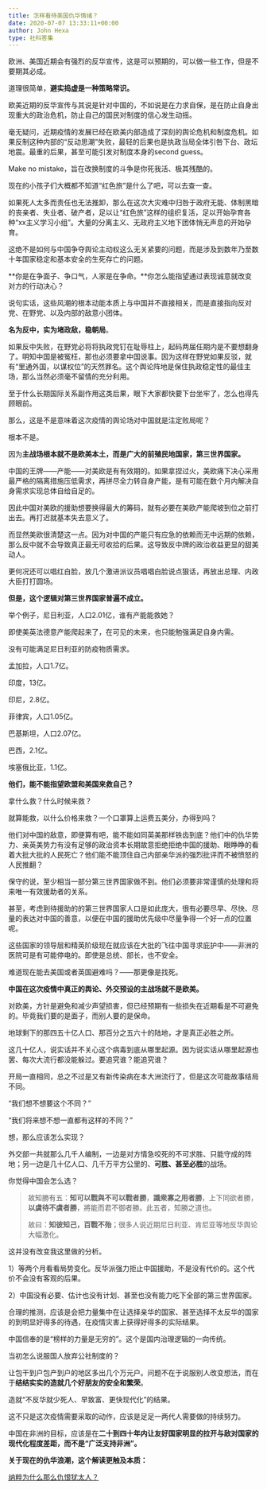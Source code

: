 ```yaml
---
title: 怎样看待美国仇华情绪？
date: 2020-07-07 13:33:11+00:00
author: John Hexa
type: 社科答集
---
```

欧洲、美国近期会有强烈的反华宣传，这是可以预期的，可以做一些工作，但是不要期其必成。

道理很简单，**避实捣虚是一种策略常识。**

欧美近期的反华宣传与其说是针对中国的，不如说是在力求自保，是在防止自身出现重大的政治危机，防止自己的国民对制度的信心发生动摇。

毫无疑问，近期疫情的发展已经在欧美内部造成了深刻的舆论危机和制度危机。如果反制这种内部的“反动思潮”失败，最轻的后果也是执政当局全体引咎下台、政坛地震。最重的后果，甚至可能引发对制度本身的second guess。

Make no mistake，旨在改换制度的斗争是你死我活、极其残酷的。

现在的小孩子们大概都不知道“红色旅”是什么了吧，可以去查一查。

如果死人太多而责任也无法推卸，那么在这次大灾难中归咎于政府无能、体制黑暗的丧亲者、失业者、破产者，足以让“红色旅”这样的组织复活，足以开始孕育各种“xx主义学习小组”。大量的分离主义、无政府主义地下团体悄无声息的开始孕育。

这绝不是如何与中国争夺舆论主动权这么无关紧要的问题，而是涉及到数年乃至数十年国家稳定和基本安全的生死存亡的问题。

**你是在争面子、争口气，人家是在争命。**你怎么能指望通过表现诚意就改变对方的行动决心？

说句实话，这些风潮的根本动能本质上与中国并不直接相关，而是直接指向反对党、在野党、以及内部的敌意小团体。

**名为反中，实为堵政敌，稳朝局**。

如果反中失败，在野党必将将执政党钉在耻辱柱上，起码两届任期内是不要想翻身了。明知中国是被冤枉，那也必须要拿中国说事。因为这样在野党如果反驳，就有“里通外国，以谋权位”的天然罪名。这个舆论阵地是保住执政稳定性的最佳主场，那么当然必须毫不留情的充分利用。

至于什么长期国际关系副作用这类后果，眼下大家都快要下台坐牢了，怎么也得先顾眼前。

那么，这是不是意味着这次疫情的舆论场对中国就是注定败局呢？

根本不是。

因为**主战场根本就不是欧美本土，而是广大的前殖民地国家，第三世界国家。**

中国的王牌——产能——对美欧是有有效期的。如果拿捏过火，美欧痛下决心采用最严格的隔离措施压低需求，再拼尽全力转自身产能，是有可能在数个月内解决自身需求实现总体自给自足的。

因此中国对美欧的援助想要换得最大的筹码，就有必要在美欧产能爬坡到位之前打出去。再打迟就基本失去意义了。

而显然美欧很清楚这一点。因为对中国的产能只有应急的依赖而无中远期的依赖，那么反中就不会导致真正最无可收拾的后果。这导致反中牌的政治收益更显的甜美动人。

更何况还可以唱红白脸，放几个激进派议员唱唱白脸说点狠话，再放出总理、内政大臣打打圆场。

**但是，这个逻辑对第三世界国家普遍不成立。**

举个例子，尼日利亚，人口2.01亿，谁有产能能救她？

即使美英法德意产能爬起来了，在可见的未来，也只能勉强满足自身内需。

没有可能满足尼日利亚的防疫物质需求。

孟加拉，人口1.7亿。

印度，13亿。

印尼，2.8亿。

菲律宾，人口1.05亿。

巴基斯坦，人口2.07亿。

巴西，2.1亿。

埃塞俄比亚，1.1亿。

**他们，能不能指望欧盟和美国来救自己？**

拿什么救？什么时候来救？

就算能救，以什么价格来救？一个口罩算上运费五美分，办得到吗？

他们对中国的敌意，即便算有吧，能不能如同英美那样铁齿到底？他们中的仇华势力、亲英美势力有没有足够的政治资本长期故意拒绝拒绝中国的援助、眼睁睁的看着大批大批的人民死亡？他们能不能顶住自己内部亲华派的强烈批评而不被愤怒的人民推翻？

保守的说，至少相当一部分第三世界国家做不到。他们必须要非常谨慎的处理和将来唯一有效援助者的关系。

甚至，考虑到待援助的的第三世界国家人口是如此庞大，很有必要尽早、尽快、尽量的表达对中国的善意，以便在中国的援助优先级中尽量争得一个好一点的位置呢。

这些国家的领导层和精英阶级现在就应该在大批的飞往中国寻求庇护中——非洲的医院可是有可能停电的。即使是总统、部长，也不安全。

难道现在能去美国或者英国避难吗？——那更像是找死。

**中国在这次疫情中真正的舆论、外交预设的主战场就不是欧美。**

对欧美，方针是避免和减少声望损害，但已经预期有一些损失在近期看是不可避免的。毕竟我们要的是面子，而别人要的是保命。

地球剩下的那四五十亿人口、那百分之五六十的陆地，才是真正必胜之所。

这几十亿人，说实话并不关心这个病毒到底从哪里起源。因为说实话从哪里起源也罢、每次大流行都没能躲过。要追究谁？能追究谁？

开局一直相同，总之不过是又有新传染病在本大洲流行了，但是这次可能故事结局不同。

“我们想不想要这个不同？”

“我们将来想不想一直都有这样的不同？”

想，那么应该怎么实现？

外交部一共就那么几千人编制，一边是对方情急咬死的不可求胜、只能守成的阵地；另一边是几十亿人口、几千万平方公里的、**可胜、甚至必胜**的战场。

你觉得中国会怎么选？


> 故知勝有五：**知可以戰與不可以戰者勝**，**識衆寡之用者勝**，上下同欲者勝，**以虞待不虞者勝**，將能而君不御者勝。此五者，知勝之道也。  
>   
> 故曰：**知彼知己，百戰不殆**；很多人说近期尼日利亚、肯尼亚等地反华舆论大幅激化。

这并没有改变我这里做的分析。

1）等两个月看看局势变化。反华派强力拒止中国援助，不是没有代价的。这个代价不会没有客观的后果。

2）中国没有必要、估计也没有计划、甚至也没有能力吃下全部的第三世界国家。

合理的推测，应该是会把力量集中在让选择亲华的国家、甚至选择不太反华的国家的到明显好得多的待遇，在疫情灾害上获得好得多的实际结果。

中国信奉的是“榜样的力量是无穷的”。这个是国内治理逻辑的一向传统。

当初怎么说服国人放弃公社制度的？

让包干到户包产到户的地区多出几个万元户。问题不在于说服别人改变想法，而在于**结结实实的造就几个好朋友的安全和繁荣**。

造就“不反华就少死人、早致富、更快现代化”的结果。

这不只是这次疫情需要采取的动作，应该是足足一两代人需要做的持续努力。

中国在非洲的目标，应该是在**二十到四十年内让友好国家明显的拉开与敌对国家的现代化程度差距，而不是“广泛支持非洲”。**

  


**关于现在的仇华浪潮，这个解读更触及本质：**

[纳粹为什么那么仇恨犹太人？](https://www.zhihu.com/question/20114055/answer/1205460145)
